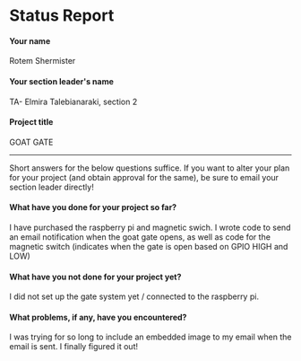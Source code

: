 # Status Report

#### Your name

Rotem Shermister

#### Your section leader's name

TA- Elmira Talebianaraki, section 2

#### Project title

GOAT GATE

***

Short answers for the below questions suffice. If you want to alter your plan for your project (and obtain approval for the same), be sure to email your section leader directly!

#### What have you done for your project so far?

I have purchased the raspberry pi and magnetic swich. I wrote code to send an email notification when the goat gate opens, as well as code for the magnetic switch (indicates when the gate is open based on GPIO HIGH and LOW)

#### What have you not done for your project yet?

I did not set up the gate system yet / connected to the raspberry pi. 

#### What problems, if any, have you encountered?

I was trying for so long to include an embedded image to my email when the email is sent. I finally figured it out!